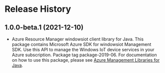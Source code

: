 # Release History

## 1.0.0-beta.1 (2021-12-10)

- Azure Resource Manager windowsiot client library for Java. This package contains Microsoft Azure SDK for windowsiot Management SDK. Use this API to manage the Windows IoT device services in your Azure subscription. Package tag package-2019-06. For documentation on how to use this package, please see [Azure Management Libraries for Java](https://aka.ms/azsdk/java/mgmt).
